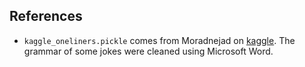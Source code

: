 ## References 

 * `kaggle_oneliners.pickle` comes from Moradnejad on 
    [kaggle](https://www.kaggle.com/moradnejad/oneliners-datasets?).
    The grammar of some jokes were cleaned using Microsoft Word. 
